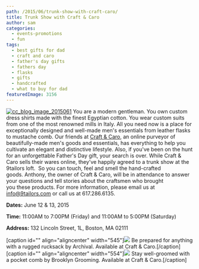 ```yaml
---
path: /2015/06/trunk-show-with-craft-caro/
title: Trunk Show with Craft & Caro
author: sam
categories: 
  - events-promotions
  - fun
tags: 
  - best gifts for dad
  - craft and caro
  - father's day gifts
  - fathers day
  - flasks
  - gifts
  - handcrafted
  - what to buy for dad
featuredImage: 3156
---
```

[![cc_blog_image_2015061](http://blog.9tailors.com/uploads/cc_blog_image_2015061.jpg)](http://blog.9tailors.com/uploads/cc_blog_image_2015061.jpg) You are a modern gentleman. You own custom dress shirts made with the finest Egyptian cotton. You wear custom suits from one of the most renowned mills in Italy. All you need now is a place for exceptionally designed and well-made men's essentials from leather flasks to mustache comb. Our friends at [Craft & Caro](http://craftandcaro.com), an online purveyor of beautifully-made men's goods and essentials, has everything to help you cultivate an elegant and distinctive lifestyle. Also, if you've been on the hunt for an unforgettable Father's Day gift, your search is over. While Craft & Caro sells their wares online, they've happily agreed to a trunk show at the 9tailors loft.  So you can touch, feel and smell the hand-crafted goods. Anthony, the owner of Craft & Caro, will be in attendance to answer your questions and tell stories about the craftsmen who brought you these products. For more information, please email us at info@9tailors.com or call us at 617.286.6135.

**Dates:** June 12 & 13, 2015

**Time:** 11:00AM to 7:00PM (Friday) and 11:00AM to 5:00PM (Saturday)

**Address:** 132 Lincoln Street, 1L, Boston, MA 02111

\[caption id="" align="aligncenter" width="545"\]![](http://cdn.shopify.com/s/files/1/0226/2177/products/Archival_Clothing_Rucksack_Ranger_Tan_Waxed_front_1024x1024.jpeg?v=1418850334) Be prepared for anything with a rugged rucksack by Archival. Available at Craft & Caro.\[/caption\] \[caption id="" align="aligncenter" width="554"\]![](http://cdn.shopify.com/s/files/1/0226/2177/products/Brooklyn_Grooming_Comb_front_47b5474a-cd0f-4b37-ab96-9b4a597ef64f_1024x1024.png?v=1415801251) Stay well-groomed with a pocket comb by Brooklyn Grooming. Available at Craft & Caro.\[/caption\]